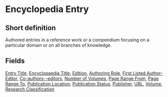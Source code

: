 # Encyclopedia Entry
## Short definition
Authored entries in a reference work or a compendium focusing on a particular domain or on all branches of knowledge.
## Fields
[Entry Title](../Object-Fields/Encyclopedia%20Entry/Entry%20Title.md),
[Encyclopaedia Title](../Object-Fields/Encyclopedia%20Entry/Encyclopaedia%20Title.md),
[Edition](../Object-Fields/Encyclopedia%20Entry/Edition.md),
[Authoring Role](../Object-Fields/Encyclopedia%20Entry/Authoring%20Role.md),
[First Listed Author-Editor](../Object-Fields/Encyclopedia%20Entry/First%20Listed%20Author-Editor.md),
[Co-authors--editors](../Object-Fields/Encyclopedia%20Entry/Co-authors--editors.md),
[Number of Volumes](../Object-Fields/Encyclopedia%20Entry/Number%20of%20Volumes.md),
[Page Range From](../Object-Fields/Encyclopedia%20Entry/Page%20Range%20From.md),
[Page Range To](../Object-Fields/Encyclopedia%20Entry/Page%20Range%20To.md),
[Publication Location](../Object-Fields/Encyclopedia%20Entry/Publication%20Location.md),
[Publication Status](../Object-Fields/Encyclopedia%20Entry/Publication%20Status.md),
[Publisher](../Object-Fields/Encyclopedia%20Entry/Publisher.md),
[URL](../Object-Fields/Encyclopedia%20Entry/URL.md),
[Volume](../Object-Fields/Encyclopedia%20Entry/Volume.md),
[Research Classification](../Object-Fields/Encyclopedia%20Entry/Research%20Classification.md)
